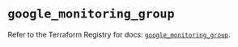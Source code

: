# `google_monitoring_group`

Refer to the Terraform Registry for docs: [`google_monitoring_group`](https://registry.terraform.io/providers/hashicorp/google/6.49.3/docs/resources/monitoring_group).

